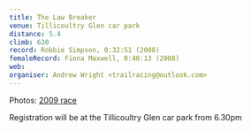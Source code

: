 ```yaml
---
title: The Law Breaker
venue: Tillicoultry Glen car park
distance: 5.4
climb: 630
record: Robbie Simpson, 0:32:51 (2008)
femaleRecord: Fiona Maxwell, 0:40:13 (2008)
web: 
organiser: Andrew Wright <trailracing@outlook.com>
---
```


Photos: [2009 race](http://www.flickr.com/photos/hanneke4/sets/72157622956619739/)

Registration will be at the Tillicoultry Glen car park from 6.30pm
